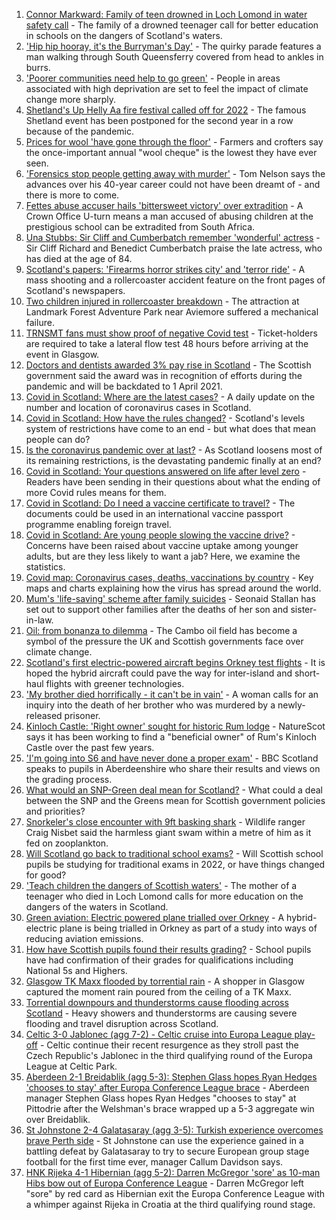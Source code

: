 1. [Connor Markward: Family of teen drowned in Loch Lomond in water safety call](https://www.bbc.co.uk/news/uk-scotland-58188082) - The family of a drowned teenager call for better education in schools on the dangers of Scotland's waters.
2. ['Hip hip hooray, it's the Burryman's Day'](https://www.bbc.co.uk/news/uk-scotland-edinburgh-east-fife-58201759) - The quirky parade features a man walking through South Queensferry covered from head to ankles in burrs.
3. ['Poorer communities need help to go green'](https://www.bbc.co.uk/news/uk-scotland-58191576) - People in areas associated with high deprivation are set to feel the impact of climate change more sharply.
4. [Shetland's Up Helly Aa fire festival called off for 2022](https://www.bbc.co.uk/news/uk-scotland-north-east-orkney-shetland-58198360) - The famous Shetland event has been postponed for the second year in a row because of the pandemic.
5. [Prices for wool 'have gone through the floor'](https://www.bbc.co.uk/news/uk-scotland-highlands-islands-58162610) - Farmers and crofters say the once-important annual "wool cheque" is the lowest they have ever seen.
6. ['Forensics stop people getting away with murder'](https://www.bbc.co.uk/news/uk-scotland-58188079) - Tom Nelson says the advances over his 40-year career could not have been dreamt of - and there is more to come.
7. [Fettes abuse accuser hails 'bittersweet victory' over extradition](https://www.bbc.co.uk/news/uk-scotland-edinburgh-east-fife-58190418) - A Crown Office U-turn means a man accused of abusing children at the prestigious school can be extradited from South Africa.
8. [Una Stubbs: Sir Cliff and Cumberbatch remember 'wonderful' actress](https://www.bbc.co.uk/news/entertainment-arts-58198792) - Sir Cliff Richard and Benedict Cumberbatch praise the late actress, who has died at the age of 84.
9. [Scotland's papers: 'Firearms horror strikes city' and 'terror ride'](https://www.bbc.co.uk/news/uk-scotland-58195907) - A mass shooting and a rollercoaster accident feature on the front pages of Scotland's newspapers.
10. [Two children injured in rollercoaster breakdown](https://www.bbc.co.uk/news/uk-scotland-highlands-islands-58190701) - The attraction at Landmark Forest Adventure Park near Aviemore suffered a mechanical failure.
11. [TRNSMT fans must show proof of negative Covid test](https://www.bbc.co.uk/news/uk-scotland-glasgow-west-58187779) - Ticket-holders are required to take a lateral flow test 48 hours before arriving at the event in Glasgow.
12. [Doctors and dentists awarded 3% pay rise in Scotland](https://www.bbc.co.uk/news/uk-scotland-58194902) - The Scottish government said the award was in recognition of efforts during the pandemic and will be backdated to 1 April 2021.
13. [Covid in Scotland: Where are the latest cases?](https://www.bbc.co.uk/news/uk-scotland-53511877) - A daily update on the number and location of coronavirus cases in Scotland.
14. [Covid in Scotland: How have the rules changed?](https://www.bbc.co.uk/news/uk-scotland-53166816) - Scotland's levels system of restrictions have come to an end - but what does that mean people can do?
15. [Is the coronavirus pandemic over at last?](https://www.bbc.co.uk/news/uk-scotland-58112939) - As Scotland loosens most of its remaining restrictions, is the devastating pandemic finally at an end?
16. [Covid in Scotland: Your questions answered on life after level zero](https://www.bbc.co.uk/news/uk-scotland-58071989) - Readers have been sending in their questions about what the ending of more Covid rules means for them.
17. [Covid in Scotland: Do I need a vaccine certificate to travel?](https://www.bbc.co.uk/news/uk-scotland-57519070) - The documents could be used in an international vaccine passport programme enabling foreign travel.
18. [Covid in Scotland: Are young people slowing the vaccine drive?](https://www.bbc.co.uk/news/uk-scotland-57915106) - Concerns have been raised about vaccine uptake among younger adults, but are they less likely to want a jab? Here, we examine the statistics.
19. [Covid map: Coronavirus cases, deaths, vaccinations by country](https://www.bbc.co.uk/news/world-51235105) - Key maps and charts explaining how the virus has spread around the world.
20. [Mum's 'life-saving' scheme after family suicides](https://www.bbc.co.uk/news/uk-scotland-58185754) - Seonaid Stallan has set out to support other families after the deaths of her son and sister-in-law.
21. [Oil: from bonanza to dilemma](https://www.bbc.co.uk/news/uk-scotland-scotland-business-58195442) - The Cambo oil field has become a symbol of the pressure the UK and Scottish governments face over climate change.
22. [Scotland's first electric-powered aircraft begins Orkney test flights](https://www.bbc.co.uk/news/uk-scotland-north-east-orkney-shetland-58177865) - It is hoped the hybrid aircraft could pave the way for inter-island and short-haul flights with greener technologies.
23. ['My brother died horrifically - it can't be in vain'](https://www.bbc.co.uk/news/uk-scotland-north-east-orkney-shetland-58177868) - A woman calls for an inquiry into the death of her brother who was murdered by a newly-released prisoner.
24. [Kinloch Castle: 'Right owner' sought for historic Rum lodge](https://www.bbc.co.uk/news/uk-scotland-highlands-islands-58170779) - NatureScot says it has been working to find a "beneficial owner" of Rum's Kinloch Castle over the past few years.
25. ['I'm going into S6 and have never done a proper exam'](https://www.bbc.co.uk/news/uk-scotland-58158616) - BBC Scotland speaks to pupils in Aberdeenshire who share their results and views on the grading process.
26. [What would an SNP-Green deal mean for Scotland?](https://www.bbc.co.uk/news/uk-scotland-scotland-politics-58143753) - What could a deal between the SNP and the Greens mean for Scottish government policies and priorities?
27. [Snorkeler's close encounter with 9ft basking shark](https://www.bbc.co.uk/news/uk-scotland-highlands-islands-58145408) - Wildlife ranger Craig Nisbet said the harmless giant swam within a metre of him as it fed on zooplankton.
28. [Will Scotland go back to traditional school exams?](https://www.bbc.co.uk/news/uk-scotland-58139111) - Will Scottish school pupils be studying for traditional exams in 2022, or have things changed for good?
29. ['Teach children the dangers of Scottish waters'](https://www.bbc.co.uk/news/uk-scotland-58199582) - The mother of a teenager who died in Loch Lomond calls for more education on the dangers of the waters in Scotland.
30. [Green aviation: Electric powered plane trialled over Orkney](https://www.bbc.co.uk/news/uk-scotland-58180367) - A hybrid-electric plane is being trialled in Orkney as part of a study into ways of reducing aviation emissions.
31. [How have Scottish pupils found their results grading?](https://www.bbc.co.uk/news/uk-scotland-58164913) - School pupils have had confirmation of their grades for qualifications including National 5s and Highers.
32. [Glasgow TK Maxx flooded by torrential rain](https://www.bbc.co.uk/news/uk-scotland-58157258) - A shopper in Glasgow captured the moment rain poured from the ceiling of a TK Maxx.
33. [Torrential downpours and thunderstorms cause flooding across Scotland](https://www.bbc.co.uk/news/uk-scotland-58153224) - Heavy showers and thunderstorms are causing severe flooding and travel disruption across Scotland.
34. [Celtic 3-0 Jablonec (agg 7-2) - Celtic cruise into Europa League play-off](https://www.bbc.co.uk/sport/football/58138071) - Celtic continue their recent resurgence as they stroll past the Czech Republic's Jablonec in the third qualifying round of the Europa League at Celtic Park.
35. [Aberdeen 2-1 Breidablik (agg 5-3): Stephen Glass hopes Ryan Hedges 'chooses to stay' after Europa Conference League brace](https://www.bbc.co.uk/sport/football/58138078) - Aberdeen manager Stephen Glass hopes Ryan Hedges "chooses to stay" at Pittodrie after the Welshman's brace wrapped up a 5-3 aggregate win over Breidablik.
36. [St Johnstone 2-4 Galatasaray (agg 3-5): Turkish experience overcomes brave Perth side](https://www.bbc.co.uk/sport/football/58138064) - St Johnstone can use the experience gained in a battling defeat by Galatasaray to try to secure European group stage football for the first time ever, manager Callum Davidson says.
37. [HNK Rijeka 4-1 Hibernian (agg 5-2): Darren McGregor 'sore' as 10-man Hibs bow out of Europa Conference League](https://www.bbc.co.uk/sport/football/58138085) - Darren McGregor left "sore" by red card as Hibernian exit the Europa Conference League with a whimper against Rijeka in Croatia at the third qualifying round stage.
